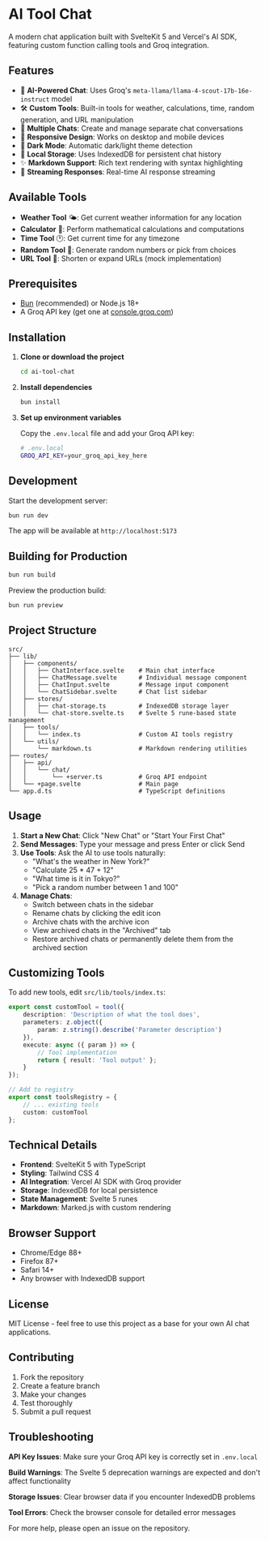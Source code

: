 # AI Tool Chat

A modern chat application built with SvelteKit 5 and Vercel's AI SDK, featuring custom function calling tools and Groq integration.

## Features

- 🤖 **AI-Powered Chat**: Uses Groq's `meta-llama/llama-4-scout-17b-16e-instruct` model
- 🛠️ **Custom Tools**: Built-in tools for weather, calculations, time, random generation, and URL manipulation
- 💬 **Multiple Chats**: Create and manage separate chat conversations
- 📱 **Responsive Design**: Works on desktop and mobile devices
- 🌙 **Dark Mode**: Automatic dark/light theme detection
- 💾 **Local Storage**: Uses IndexedDB for persistent chat history
- ✨ **Markdown Support**: Rich text rendering with syntax highlighting
- 🔄 **Streaming Responses**: Real-time AI response streaming

## Available Tools

- **Weather Tool** 🌤️: Get current weather information for any location
- **Calculator** 🧮: Perform mathematical calculations and computations
- **Time Tool** 🕐: Get current time for any timezone
- **Random Tool** 🎲: Generate random numbers or pick from choices
- **URL Tool** 🔗: Shorten or expand URLs (mock implementation)

## Prerequisites

- [Bun](https://bun.sh/) (recommended) or Node.js 18+
- A Groq API key (get one at [console.groq.com](https://console.groq.com))

## Installation

1. **Clone or download the project**

   ```bash
   cd ai-tool-chat
   ```

2. **Install dependencies**

   ```bash
   bun install
   ```

3. **Set up environment variables**

   Copy the `.env.local` file and add your Groq API key:

   ```bash
   # .env.local
   GROQ_API_KEY=your_groq_api_key_here
   ```

## Development

Start the development server:

```bash
bun run dev
```

The app will be available at `http://localhost:5173`

## Building for Production

```bash
bun run build
```

Preview the production build:

```bash
bun run preview
```

## Project Structure

```
src/
├── lib/
│   ├── components/
│   │   ├── ChatInterface.svelte    # Main chat interface
│   │   ├── ChatMessage.svelte      # Individual message component
│   │   ├── ChatInput.svelte        # Message input component
│   │   └── ChatSidebar.svelte      # Chat list sidebar
│   ├── stores/
│   │   ├── chat-storage.ts         # IndexedDB storage layer
│   │   └── chat-store.svelte.ts    # Svelte 5 rune-based state management
│   ├── tools/
│   │   └── index.ts                # Custom AI tools registry
│   └── utils/
│       └── markdown.ts             # Markdown rendering utilities
├── routes/
│   ├── api/
│   │   └── chat/
│   │       └── +server.ts          # Groq API endpoint
│   └── +page.svelte                # Main page
└── app.d.ts                        # TypeScript definitions
```

## Usage

1. **Start a New Chat**: Click "New Chat" or "Start Your First Chat"
2. **Send Messages**: Type your message and press Enter or click Send
3. **Use Tools**: Ask the AI to use tools naturally:
   - "What's the weather in New York?"
   - "Calculate 25 \* 47 + 12"
   - "What time is it in Tokyo?"
   - "Pick a random number between 1 and 100"
4. **Manage Chats**:
   - Switch between chats in the sidebar
   - Rename chats by clicking the edit icon
   - Archive chats with the archive icon
   - View archived chats in the "Archived" tab
   - Restore archived chats or permanently delete them from the archived section

## Customizing Tools

To add new tools, edit `src/lib/tools/index.ts`:

```typescript
export const customTool = tool({
	description: 'Description of what the tool does',
	parameters: z.object({
		param: z.string().describe('Parameter description')
	}),
	execute: async ({ param }) => {
		// Tool implementation
		return { result: 'Tool output' };
	}
});

// Add to registry
export const toolsRegistry = {
	// ... existing tools
	custom: customTool
};
```

## Technical Details

- **Frontend**: SvelteKit 5 with TypeScript
- **Styling**: Tailwind CSS 4
- **AI Integration**: Vercel AI SDK with Groq provider
- **Storage**: IndexedDB for local persistence
- **State Management**: Svelte 5 runes
- **Markdown**: Marked.js with custom rendering

## Browser Support

- Chrome/Edge 88+
- Firefox 87+
- Safari 14+
- Any browser with IndexedDB support

## License

MIT License - feel free to use this project as a base for your own AI chat applications.

## Contributing

1. Fork the repository
2. Create a feature branch
3. Make your changes
4. Test thoroughly
5. Submit a pull request

## Troubleshooting

**API Key Issues**: Make sure your Groq API key is correctly set in `.env.local`

**Build Warnings**: The Svelte 5 deprecation warnings are expected and don't affect functionality

**Storage Issues**: Clear browser data if you encounter IndexedDB problems

**Tool Errors**: Check the browser console for detailed error messages

For more help, please open an issue on the repository.
